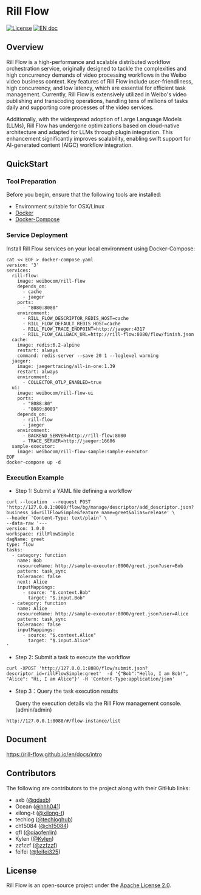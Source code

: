 # Rill Flow

[![License](https://img.shields.io/badge/license-Apache%202-4EB1BA.svg)](https://www.apache.org/licenses/LICENSE-2.0.html) [![EN doc](https://img.shields.io/badge/document-中文-red.svg)](README_zh_CN.md)

## Overview

Rill Flow is a high-performance and scalable distributed workflow orchestration service, originally designed to tackle the complexities and high concurrency demands of video processing workflows in the Weibo video business context. Key features of Rill Flow include user-friendliness, high concurrency, and low latency, which are essential for efficient task management. Currently, Rill Flow is extensively utilized in Weibo's video publishing and transcoding operations, handling tens of millions of tasks daily and supporting core processes of the video services.

Additionally, with the widespread adoption of Large Language Models (LLMs), Rill Flow has undergone optimizations based on cloud-native architecture and adapted for LLMs through plugin integration. This enhancement significantly improves scalability, enabling swift support for AI-generated content (AIGC) workflow integration.

## QuickStart

### Tool Preparation

Before you begin, ensure that the following tools are installed:

- Environment suitable for OSX/Linux
- [Docker](https://docs.docker.com/engine/install/)
- [Docker-Compose](https://docs.docker.com/compose/install/)

### Service Deployment

Install Rill Flow services on your local environment using Docker-Compose:

```shell
cat << EOF > docker-compose.yaml
version: '3'
services:
  rill-flow:
    image: weibocom/rill-flow
    depends_on:
      - cache
      - jaeger
    ports:
      - "8080:8080"
    environment:
      - RILL_FLOW_DESCRIPTOR_REDIS_HOST=cache
      - RILL_FLOW_DEFAULT_REDIS_HOST=cache
      - RILL_FLOW_TRACE_ENDPOINT=http://jaeger:4317
      - RILL_FLOW_CALLBACK_URL=http://rill-flow:8080/flow/finish.json
  cache:
    image: redis:6.2-alpine
    restart: always
    command: redis-server --save 20 1 --loglevel warning
  jaeger:
    image: jaegertracing/all-in-one:1.39
    restart: always
    environment:
      - COLLECTOR_OTLP_ENABLED=true
  ui:
    image: weibocom/rill-flow-ui
    ports:
      - "8088:80"
      - "8089:8089"
    depends_on:
      - rill-flow
      - jaeger
    environment:
      - BACKEND_SERVER=http://rill-flow:8080
      - TRACE_SERVER=http://jaeger:16686
  sample-executor:
    image: weibocom/rill-flow-sample:sample-executor 
EOF
docker-compose up -d
```

### Execution Example

- Step 1: Submit a YAML file defining a workflow

```curl
curl --location  --request POST 'http://127.0.0.1:8080/flow/bg/manage/descriptor/add_descriptor.json?business_id=rillFlowSimple&feature_name=greet&alias=release' \
--header 'Content-Type: text/plain' \
--data-raw '---
version: 1.0.0
workspace: rillFlowSimple
dagName: greet
type: flow
tasks:
  - category: function
    name: Bob 
    resourceName: http://sample-executor:8000/greet.json?user=Bob
    pattern: task_sync
    tolerance: false
    next: Alice
    inputMappings:
      - source: "$.context.Bob"
        target: "$.input.Bob"
  - category: function
    name: Alice 
    resourceName: http://sample-executor:8000/greet.json?user=Alice
    pattern: task_sync
    tolerance: false
    inputMappings:
      - source: "$.context.Alice"
        target: "$.input.Alice"
'
```

- Step 2: Submit a task to execute the workflow
  
```curl
curl -XPOST 'http://127.0.0.1:8080/flow/submit.json?descriptor_id=rillFlowSimple:greet'  -d '{"Bob":"Hello, I am Bob!", "Alice": "Hi, I am Alice"}' -H 'Content-Type:application/json'
```

- Step 3：Query the task execution results

  Query the execution details via the Rill Flow management console.(admin/admin)

```curl
http://127.0.0.1:8088/#/flow-instance/list
```

## Document
https://rill-flow.github.io/en/docs/intro

## Contributors

The following are contributors to the project along with their GitHub links:

- axb       ([@qdaxb](https://github.com/qdaxb))
- Ocean     ([@hhh041](https://github.com/hhh041))
- xilong-t  ([@xilong-t](https://github.com/xilong-t))
- techlog   ([@techloghub](https://github.com/techloghub))
- ch15084   ([@ch15084](https://github.com/ch15084))
- qfl       ([@qiaofenlin](https://github.com/qiaofenlin))
- Kylen     ([@Kylen](https://github.com/Kylen0714))
- zzfzzf    ([@zzfzzf](https://github.com/zzfzzf))
- feifei    ([@feifei325](https://github.com/feifei325))

## License

Rill Flow is an open-source project under the [Apache License 2.0](https://www.apache.org/licenses/LICENSE-2.0).
